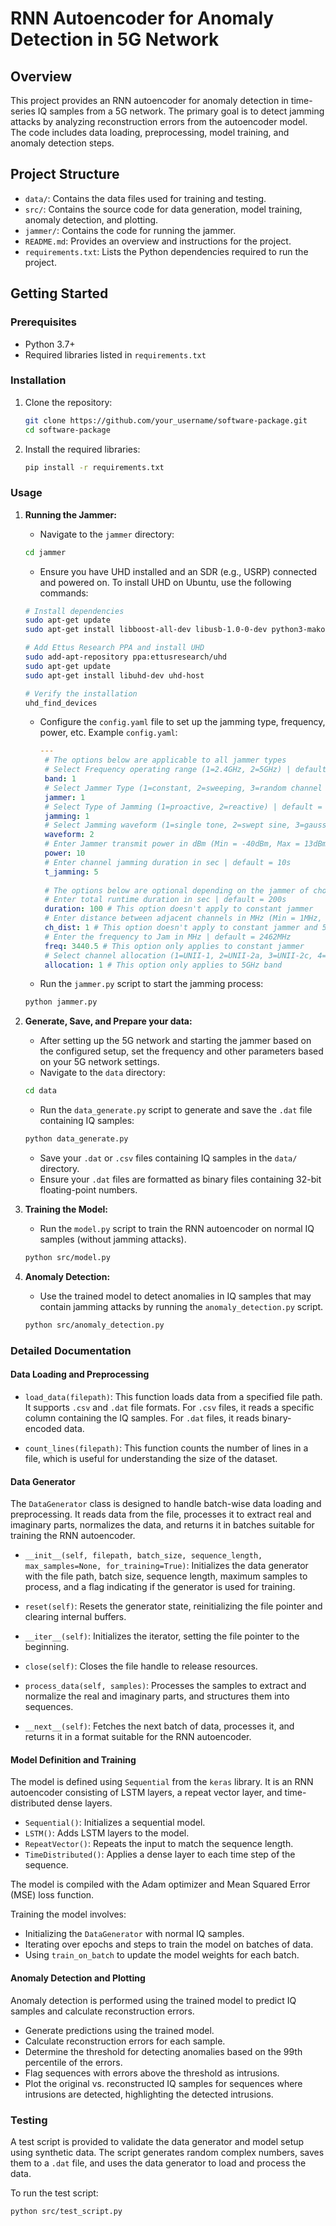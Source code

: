 # RNN Autoencoder for Anomaly Detection in 5G Network

## Overview

This project provides an RNN autoencoder for anomaly detection in time-series IQ samples from a 5G network. The primary goal is to detect jamming attacks by analyzing reconstruction errors from the autoencoder model. The code includes data loading, preprocessing, model training, and anomaly detection steps.

## Project Structure

- `data/`: Contains the data files used for training and testing.
- `src/`: Contains the source code for data generation, model training, anomaly detection, and plotting.
- `jammer/`: Contains the code for running the jammer.
- `README.md`: Provides an overview and instructions for the project.
- `requirements.txt`: Lists the Python dependencies required to run the project.

## Getting Started

### Prerequisites

- Python 3.7+
- Required libraries listed in `requirements.txt`

### Installation

1. Clone the repository:
    ```sh
    git clone https://github.com/your_username/software-package.git
    cd software-package
    ```

2. Install the required libraries:
    ```sh
    pip install -r requirements.txt
    ```

### Usage

1. **Running the Jammer:**
    - Navigate to the `jammer` directory:
    ```sh
    cd jammer
    ```

    - Ensure you have UHD installed and an SDR (e.g., USRP) connected and powered on. To install UHD on Ubuntu, use the following commands:

    ```sh
    # Install dependencies
    sudo apt-get update
    sudo apt-get install libboost-all-dev libusb-1.0-0-dev python3-mako python3-numpy python3-requests cmake g++ libgmp-dev swig doxygen graphviz python3-scipy

    # Add Ettus Research PPA and install UHD
    sudo add-apt-repository ppa:ettusresearch/uhd
    sudo apt-get update
    sudo apt-get install libuhd-dev uhd-host

    # Verify the installation
    uhd_find_devices
    ```

    - Configure the `config.yaml` file to set up the jamming type, frequency, power, etc. Example `config.yaml`:
        ```yaml
        ---
         # The options below are applicable to all jammer types
         # Select Frequency operating range (1=2.4GHz, 2=5GHz) | default = 1
         band: 1
         # Select Jammer Type (1=constant, 2=sweeping, 3=random channel hopping) | default = 1
         jammer: 1
         # Select Type of Jamming (1=proactive, 2=reactive) | default = 1
         jamming: 1
         # Select Jamming waveform (1=single tone, 2=swept sine, 3=gaussian noise) | default = 3
         waveform: 2
         # Enter Jammer transmit power in dBm (Min = -40dBm, Max = 13dBm) | default = 6dBm
         power: 10
         # Enter channel jamming duration in sec | default = 10s
         t_jamming: 5
         
         # The options below are optional depending on the jammer of choice
         # Enter total runtime duration in sec | default = 200s
         duration: 100 # This option doesn't apply to constant jammer
         # Enter distance between adjacent channels in MHz (Min = 1MHz, Max = 20MHz) | default = 20MHz
         ch_dist: 1 # This option doesn't apply to constant jammer and 5GHz band
         # Enter the frequency to Jam in MHz | default = 2462MHz
         freq: 3440.5 # This option only applies to constant jammer
         # Select channel allocation (1=UNII-1, 2=UNII-2a, 3=UNII-2c, 4=UNII-3)
         allocation: 1 # This option only applies to 5GHz band
        ```

    - Run the `jammer.py` script to start the jamming process:
    ```sh
    python jammer.py
    ```

2. **Generate, Save, and Prepare your data:**
    - After setting up the 5G network and starting the jammer based on the configured setup, set the frequency and other parameters based on your 5G network settings.
    - Navigate to the `data` directory:
    ```sh
    cd data
    ```

    - Run the `data_generate.py` script to generate and save the `.dat` file containing IQ samples:
    ```sh
    python data_generate.py
    ```

    - Save your `.dat` or `.csv` files containing IQ samples in the `data/` directory.
    - Ensure your `.dat` files are formatted as binary files containing 32-bit floating-point numbers.

3. **Training the Model:**
    - Run the `model.py` script to train the RNN autoencoder on normal IQ samples (without jamming attacks).
    ```sh
    python src/model.py
    ```

4. **Anomaly Detection:**
    - Use the trained model to detect anomalies in IQ samples that may contain jamming attacks by running the `anomaly_detection.py` script.
    ```sh
    python src/anomaly_detection.py
    ```

### Detailed Documentation

#### Data Loading and Preprocessing

- `load_data(filepath)`: This function loads data from a specified file path. It supports `.csv` and `.dat` file formats. For `.csv` files, it reads a specific column containing the IQ samples. For `.dat` files, it reads binary-encoded data.

- `count_lines(filepath)`: This function counts the number of lines in a file, which is useful for understanding the size of the dataset.

#### Data Generator

The `DataGenerator` class is designed to handle batch-wise data loading and preprocessing. It reads data from the file, processes it to extract real and imaginary parts, normalizes the data, and returns it in batches suitable for training the RNN autoencoder.

- `__init__(self, filepath, batch_size, sequence_length, max_samples=None, for_training=True)`: Initializes the data generator with the file path, batch size, sequence length, maximum samples to process, and a flag indicating if the generator is used for training.

- `reset(self)`: Resets the generator state, reinitializing the file pointer and clearing internal buffers.

- `__iter__(self)`: Initializes the iterator, setting the file pointer to the beginning.

- `close(self)`: Closes the file handle to release resources.

- `process_data(self, samples)`: Processes the samples to extract and normalize the real and imaginary parts, and structures them into sequences.

- `__next__(self)`: Fetches the next batch of data, processes it, and returns it in a format suitable for the RNN autoencoder.

#### Model Definition and Training

The model is defined using `Sequential` from the `keras` library. It is an RNN autoencoder consisting of LSTM layers, a repeat vector layer, and time-distributed dense layers.

- `Sequential()`: Initializes a sequential model.
- `LSTM()`: Adds LSTM layers to the model.
- `RepeatVector()`: Repeats the input to match the sequence length.
- `TimeDistributed()`: Applies a dense layer to each time step of the sequence.

The model is compiled with the Adam optimizer and Mean Squared Error (MSE) loss function.

Training the model involves:
- Initializing the `DataGenerator` with normal IQ samples.
- Iterating over epochs and steps to train the model on batches of data.
- Using `train_on_batch` to update the model weights for each batch.

#### Anomaly Detection and Plotting

Anomaly detection is performed using the trained model to predict IQ samples and calculate reconstruction errors.

- Generate predictions using the trained model.
- Calculate reconstruction errors for each sample.
- Determine the threshold for detecting anomalies based on the 99th percentile of the errors.
- Flag sequences with errors above the threshold as intrusions.
- Plot the original vs. reconstructed IQ samples for sequences where intrusions are detected, highlighting the detected intrusions.

### Testing

A test script is provided to validate the data generator and model setup using synthetic data. The script generates random complex numbers, saves them to a `.dat` file, and uses the data generator to load and process the data.

To run the test script:
```sh
python src/test_script.py
